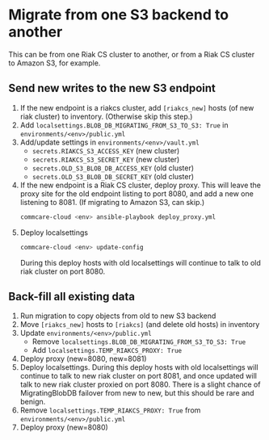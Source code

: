 # Migrate from one S3 backend to another

This can be from one Riak CS cluster to another,
or from a Riak CS cluster to Amazon S3, for example.

## Send new writes to the new S3 endpoint

1. If the new endpoint is a riakcs cluster,
   add `[riakcs_new]` hosts (of new riak cluster) to inventory.
   (Otherwise skip this step.)
2. Add `localsettings.BLOB_DB_MIGRATING_FROM_S3_TO_S3: True`
   in `environments/<env>/public.yml`
3. Add/update settings in `environments/<env>/vault.yml`
   - `secrets.RIAKCS_S3_ACCESS_KEY` (new cluster)
   - `secrets.RIAKCS_S3_SECRET_KEY` (new cluster)
   - `secrets.OLD_S3_BLOB_DB_ACCESS_KEY` (old cluster)
   - `secrets.OLD_S3_BLOB_DB_SECRET_KEY` (old cluster)
4. If the new endpoint is a Riak CS cluster, deploy proxy.
   This will leave the proxy site for the old endpoint listing to port 8080,
   and add a new one listening to 8081. (If migrating to Amazon S3, can skip.)
    ```bash
    commcare-cloud <env> ansible-playbook deploy_proxy.yml
    ```
5. Deploy localsettings
    ```bash
    commcare-cloud <env> update-config
    ```
   During this deploy hosts with old localsettings will continue to talk
   to old riak cluster on port 8080.

## Back-fill all existing data

1. Run migration to copy objects from old to new S3 backend
2. Move `[riakcs_new]` hosts to `[riakcs]` (and delete old hosts) in inventory
3. Update `environments/<env>/public.yml`
   - Remove `localsettings.BLOB_DB_MIGRATING_FROM_S3_TO_S3: True`
   - Add    `localsettings.TEMP_RIAKCS_PROXY: True`
4. Deploy proxy (new=8080, new=8081)
5. Deploy localsettings.
   During this deploy hosts with old localsettings will continue to talk
   to new riak cluster on port 8081, and once updated will talk to new riak
   cluster proxied on port 8080. There is a slight chance of MigratingBlobDB
   failover from new to new, but this should be rare and benign.
6. Remove `localsettings.TEMP_RIAKCS_PROXY: True` from `environments/<env>/public.yml`
7. Deploy proxy (new=8080)
